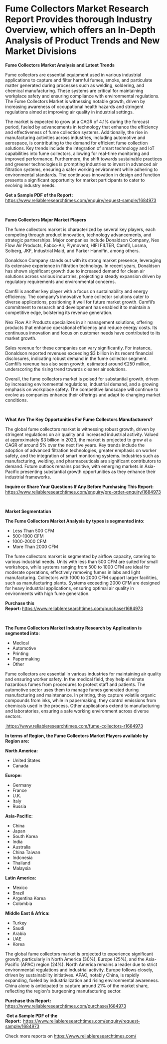<p><h1>Fume Collectors Market Research Report Provides thorough Industry Overview, which offers an In-Depth Analysis of Product Trends and New Market Divisions</h1></p><p><strong>Fume Collectors Market Analysis and Latest Trends</strong></p>
<p><p>Fume collectors are essential equipment used in various industrial applications to capture and filter harmful fumes, smoke, and particulate matter generated during processes such as welding, soldering, and chemical manufacturing. These systems are critical for maintaining workplace safety and ensuring compliance with environmental regulations. The Fume Collectors Market is witnessing notable growth, driven by increasing awareness of occupational health hazards and stringent regulations aimed at improving air quality in industrial settings.</p><p>The market is expected to grow at a CAGR of 4.1% during the forecast period, fueled by advancements in technology that enhance the efficiency and effectiveness of fume collection systems. Additionally, the rise in manufacturing activities across industries, including automotive and aerospace, is contributing to the demand for efficient fume collection solutions. Key trends include the integration of smart technology and IoT capabilities into fume collectors, allowing for real-time monitoring and improved performance. Furthermore, the shift towards sustainable practices and greener technologies is prompting industries to invest in advanced air filtration systems, ensuring a safer working environment while adhering to environmental standards. The continuous innovation in design and function presents a significant opportunity for market participants to cater to evolving industry needs.</p></p>
<p><strong>Get a Sample PDF of the Report:&nbsp;</strong> <a href="https://www.reliableresearchtimes.com/enquiry/request-sample/1684973?utm_campaign=3297&utm_medium=2&utm_source=Github&utm_content=ia&utm_term=26032025&utm_id=fume-collectors">https://www.reliableresearchtimes.com/enquiry/request-sample/1684973</a></p>
<p>&nbsp;</p>
<p><strong>Fume Collectors Major Market Players</strong></p>
<p><p>The fume collectors market is characterized by several key players, each competing through product innovation, technology advancements, and strategic partnerships. Major companies include Donaldson Company, Nex Flow Air Products, Fabco-Air, Plymovent, HIFI FILTER, Camfil, Losma, Solberg, JKF, Industrial Maid, and Parker Hannifin, among others.</p><p>Donaldson Company stands out with its strong market presence, leveraging its extensive experience in filtration technology. In recent years, Donaldson has shown significant growth due to increased demand for clean air solutions across various industries, projecting a steady expansion driven by regulatory requirements and environmental concerns.</p><p>Camfil is another key player with a focus on sustainability and energy efficiency. The company’s innovative fume collector solutions cater to diverse applications, positioning it well for future market growth. Camfil’s commitment to research and development has enabled it to maintain a competitive edge, bolstering its revenue generation.</p><p>Nex Flow Air Products specializes in air management solutions, offering products that enhance operational efficiency and reduce energy costs. Its continuous innovation and focus on customer needs have contributed to its market growth.</p><p>Sales revenue for these companies can vary significantly. For instance, Donaldson reported revenues exceeding $3 billion in its recent financial disclosures, indicating robust demand in the fume collector segment. Camfil’s revenue has also seen growth, estimated around €250 million, underscoring the rising trend towards cleaner air solutions.</p><p>Overall, the fume collectors market is poised for substantial growth, driven by increasing environmental regulations, industrial demand, and a growing emphasis on workplace safety. The competitive landscape will continue to evolve as companies enhance their offerings and adapt to changing market conditions.</p></p>
<p>&nbsp;</p>
<p><strong>What Are The Key Opportunities For Fume Collectors Manufacturers?</strong></p>
<p><p>The global fume collectors market is witnessing robust growth, driven by stringent regulations on air quality and increased industrial activity. Valued at approximately $3 billion in 2023, the market is projected to grow at a CAGR of around 5% over the next five years. Key trends include the adoption of advanced filtration technologies, greater emphasis on worker safety, and the integration of smart monitoring systems. Industries such as manufacturing, welding, and pharmaceuticals are significant contributors to demand. Future outlook remains positive, with emerging markets in Asia-Pacific presenting substantial growth opportunities as they enhance their industrial frameworks.</p></p>
<p><strong>Inquire or Share Your Questions If Any Before Purchasing This Report:</strong> <a href="https://www.reliableresearchtimes.com/enquiry/pre-order-enquiry/1684973?utm_campaign=3297&utm_medium=2&utm_source=Github&utm_content=ia&utm_term=26032025&utm_id=fume-collectors">https://www.reliableresearchtimes.com/enquiry/pre-order-enquiry/1684973</a></p>
<p>&nbsp;</p>
<p><strong>Market Segmentation</strong></p>
<p><strong>The Fume Collectors Market Analysis by types is segmented into:</strong></p>
<p><ul><li>Less Than 500 CFM</li><li>500-1000 CFM</li><li>1000-2000 CFM</li><li>More Than 2000 CFM</li></ul></p>
<p><p>The fume collectors market is segmented by airflow capacity, catering to various industrial needs. Units with less than 500 CFM are suited for small workshops, while systems ranging from 500 to 1000 CFM are ideal for moderate operations, effectively removing fumes in labs and light manufacturing. Collectors with 1000 to 2000 CFM support larger facilities, such as manufacturing plants. Systems exceeding 2000 CFM are designed for heavy industrial applications, ensuring optimal air quality in environments with high fume generation.</p></p>
<p><strong>Purchase this Report:&nbsp;</strong><a href="https://www.reliableresearchtimes.com/purchase/1684973?utm_campaign=3297&utm_medium=2&utm_source=Github&utm_content=ia&utm_term=26032025&utm_id=fume-collectors">https://www.reliableresearchtimes.com/purchase/1684973</a></p>
<p>&nbsp;</p>
<p><strong>The Fume Collectors Market Industry Research by Application is segmented into:</strong></p>
<p><ul><li>Medical</li><li>Automotive</li><li>Printing</li><li>Papermaking</li><li>Other</li></ul></p>
<p><p>Fume collectors are essential in various industries for maintaining air quality and ensuring worker safety. In the medical field, they help eliminate hazardous fumes from procedures to protect staff and patients. The automotive sector uses them to manage fumes generated during manufacturing and maintenance. In printing, they capture volatile organic compounds from inks, while in papermaking, they control emissions from chemicals used in the process. Other applications extend to manufacturing and laboratories, ensuring a safe working environment across diverse sectors.</p></p>
<p><a href="https://www.reliableresearchtimes.com/fume-collectors-r1684973?utm_campaign=3297&utm_medium=2&utm_source=Github&utm_content=ia&utm_term=26032025&utm_id=fume-collectors">&nbsp;https://www.reliableresearchtimes.com/fume-collectors-r1684973</a></p>
<p><strong>In terms of Region, the Fume Collectors Market Players available by Region are:</strong></p>
<p>
    <p> <strong> North America: </strong>
        <ul>
            <li>United States</li>
            <li>Canada</li>
        </ul>
        </p> 
    <p> <strong> Europe: </strong>
        <ul>
            <li>Germany</li>
            <li>France</li>
            <li>U.K.</li>
            <li>Italy</li>
            <li>Russia</li>
        </ul>
        </p> 
    <p> <strong> Asia-Pacific: </strong>
        <ul>
            <li>China</li>
            <li>Japan</li>
            <li>South Korea</li>
            <li>India</li>
            <li>Australia</li>
            <li>China Taiwan</li>
            <li>Indonesia</li>
            <li>Thailand</li>
            <li>Malaysia</li>
        </ul>
        </p> 
    <p> <strong> Latin America: </strong>
        <ul>
            <li>Mexico</li>
            <li>Brazil</li>
            <li>Argentina Korea</li>
            <li>Colombia</li>
        </ul>
        </p> 
    <p> <strong> Middle East & Africa: </strong>
        <ul>
            <li>Turkey</li>
            <li>Saudi</li>
            <li>Arabia</li>
            <li>UAE</li>
            <li>Korea</li>
        </ul>
    </p>
    </p>
<p><p>The global fume collectors market is projected to experience significant growth, particularly in North America (30%), Europe (25%), and the Asia-Pacific (APAC) region (24%). North America remains a leader due to strict environmental regulations and industrial activity. Europe follows closely, driven by sustainability initiatives. APAC, notably China, is rapidly expanding, fueled by industrialization and rising environmental awareness. China alone is anticipated to capture around 21% of the market share, reflecting the region's burgeoning manufacturing sector.</p></p>
<p><strong>Purchase this Report: </strong><a href="https://www.reliableresearchtimes.com/purchase/1684973?utm_campaign=3297&utm_medium=2&utm_source=Github&utm_content=ia&utm_term=26032025&utm_id=fume-collectors">https://www.reliableresearchtimes.com/purchase/1684973</a></p>
<p>&nbsp;<strong>Get a Sample PDF of the Report:&nbsp;&nbsp;</strong><a href="https://www.reliableresearchtimes.com/enquiry/request-sample/1684973?utm_campaign=3297&utm_medium=2&utm_source=Github&utm_content=ia&utm_term=26032025&utm_id=fume-collectors">https://www.reliableresearchtimes.com/enquiry/request-sample/1684973</a></p>
<p><strong></strong></p>
<p>Check more reports on <a href="https://www.reliableresearchtimes.com/?utm_campaign=3297&utm_medium=2&utm_source=Github&utm_content=ia&utm_term=26032025&utm_id=fume-collectors">https://www.reliableresearchtimes.com/</a></p>